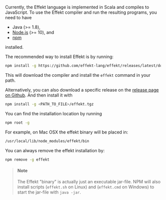 Currently, the Effekt language is implemented in Scala and compiles to JavaScript.
To use the Effekt compiler and run the resulting programs, you need to have

- Java (>= 1.8),
- [Node.js](https://nodejs.org/en/) (>= 10), and
- [npm](https://www.npmjs.com)

installed.

The recommended way to install Effekt is by running:
```bash
npm install -g https://github.com/effekt-lang/effekt/releases/latest/download/effekt.tgz
```
This will download the compiler and install the `effekt` command in your path.

Alternatively, you can also download a specific release on the
[release page on Github](https://github.com/effekt-lang/effekt/releases).
And then install it with
```bash
npm install -g <PATH_TO_FILE>/effekt.tgz
```

You can find the installation location by running

```bash
npm root -g
```
For example, on Mac OSX the effekt binary will be placed in:
```bash
/usr/local/lib/node_modules/effekt/bin
```

You can always remove the effekt installation by:
```bash
npm remove -g effekt
```

> #### Note
> The Effekt "binary" is actually just an executable jar-file. NPM will
> also install scripts (`effekt.sh` on Linux) and (`effekt.cmd` on Windows) to
> start the jar-file with `java -jar`.
